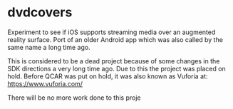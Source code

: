 # dvdcovers
Experiment to see if iOS supports streaming media over an augmented reality surface. Port of an older Android app which was also called by the same name a long time ago.

This is considered to be a dead project because of some changes in the SDK directions a very long time ago. Due to this the project was placed on hold. Before QCAR was put on hold, it was also known as Vuforia at: https://www.vuforia.com/

There will be no more work done to this proje
